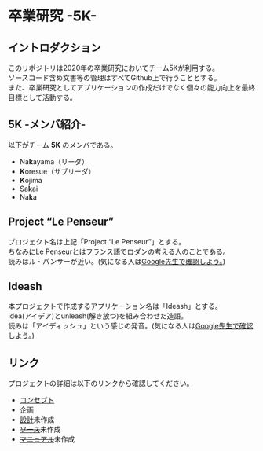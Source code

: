 # 卒業研究 -5K-

## イントロダクション
このリポジトリは2020年の卒業研究においてチーム5Kが利用する。  
ソースコード含め文書等の管理はすべてGithub上で行うこととする。  
また、卒業研究としてアプリケーションの作成だけでなく個々の能力向上を最終目標として活動する。

## 5K -メンバ紹介- 
以下がチーム **5K** のメンバである。
- Na**k**ayama（リーダ）
- **K**oresue（サブリーダ）
- **K**ojima
- Sa**k**ai
- Na**k**a

## Project “Le Penseur”
プロジェクト名は上記「Project “Le Penseur”」とする。  
ちなみにLe Penseurとはフランス語でロダンの考える人のことである。  
読みはル・パンサーが近い。(気になる人は[Google先生で確認しよう。](https://translate.google.co.jp/#view=home&op=translate&sl=auto&tl=ja&text=Le%20Penseur))

## Ideash
本プロジェクトで作成するアプリケーション名は「Ideash」とする。  
idea(アイデア)とunleash(解き放つ)を組み合わせた造語。  
読みは「アイディッシュ」という感じの発音。(気になる人は[Google先生で確認しよう。](https://translate.google.co.jp/?hl=ja#view=home&op=translate&sl=auto&tl=ja&text=Ideash))

## リンク
プロジェクトの詳細は以下のリンクから確認してください。
- [コンセプト](01.concept/)
- [企画](02.plan)
- [~~設計~~](03.design/)未作成
- [~~ソース~~](04.source/)未作成
- [~~マニュアル~~](05.manual/)未作成
